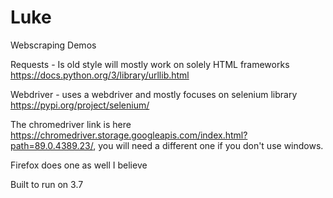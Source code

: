 # Luke

Webscraping Demos

Requests - Is old style will mostly work on solely HTML frameworks https://docs.python.org/3/library/urllib.html

Webdriver - uses a webdriver and mostly focuses on selenium library https://pypi.org/project/selenium/

The chromedriver link is here https://chromedriver.storage.googleapis.com/index.html?path=89.0.4389.23/, you will need a different one if you don't use windows.

Firefox does one as well I believe

Built to run on 3.7
